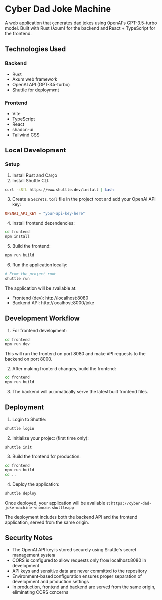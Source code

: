 # Cyber Dad Joke Machine

A web application that generates dad jokes using OpenAI's GPT-3.5-turbo model. Built with Rust (Axum) for the backend and React + TypeScript for the frontend.

## Technologies Used

### Backend
- Rust
- Axum web framework
- OpenAI API (GPT-3.5-turbo)
- Shuttle for deployment

### Frontend
- Vite
- TypeScript
- React
- shadcn-ui
- Tailwind CSS

## Local Development

### Setup

1. Install Rust and Cargo
2. Install Shuttle CLI:
```bash
curl -sSfL https://www.shuttle.dev/install | bash
```

3. Create a `Secrets.toml` file in the project root and add your OpenAI API key:
```toml
OPENAI_API_KEY = "your-api-key-here"
```

4. Install frontend dependencies:
```bash
cd frontend
npm install
```

5. Build the frontend:
```bash
npm run build
```

6. Run the application locally:
```bash
# From the project root
shuttle run
```

The application will be available at:
- Frontend (dev): http://localhost:8080
- Backend API: http://localhost:8000/joke

## Development Workflow

1. For frontend development:
```bash
cd frontend
npm run dev
```
This will run the frontend on port 8080 and make API requests to the backend on port 8000.

2. After making frontend changes, build the frontend:
```bash
cd frontend
npm run build
```

3. The backend will automatically serve the latest built frontend files.

## Deployment

1. Login to Shuttle:
```bash
shuttle login
```

2. Initialize your project (first time only):
```bash
shuttle init
```

3. Build the frontend for production:
```bash
cd frontend
npm run build
cd ..
```

4. Deploy the application:
```bash
shuttle deploy
```

Once deployed, your application will be available at `https://cyber-dad-joke-machine-<nonce>.shuttleapp`

The deployment includes both the backend API and the frontend application, served from the same origin.

## Security Notes

- The OpenAI API key is stored securely using Shuttle's secret management system
- CORS is configured to allow requests only from localhost:8080 in development
- API keys and sensitive data are never committed to the repository
- Environment-based configuration ensures proper separation of development and production settings
- In production, frontend and backend are served from the same origin, eliminating CORS concerns
